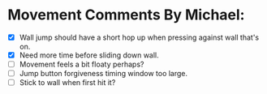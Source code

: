 Movement Comments By Michael:
=============
- [x] Wall jump should have a short hop up when pressing against wall that's on.
- [x] Need more time before sliding down wall.
- [ ] Movement feels a bit floaty perhaps?
- [ ] Jump button forgiveness timing window too large.
- [ ] Stick to wall when first hit it?